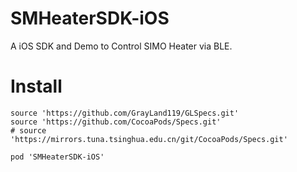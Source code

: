 # SMHeaterSDK-iOS

A iOS SDK and Demo to Control SIMO Heater via BLE.

# Install 

```
source 'https://github.com/GrayLand119/GLSpecs.git'
source 'https://github.com/CocoaPods/Specs.git'
# source 'https://mirrors.tuna.tsinghua.edu.cn/git/CocoaPods/Specs.git'

pod 'SMHeaterSDK-iOS'
```